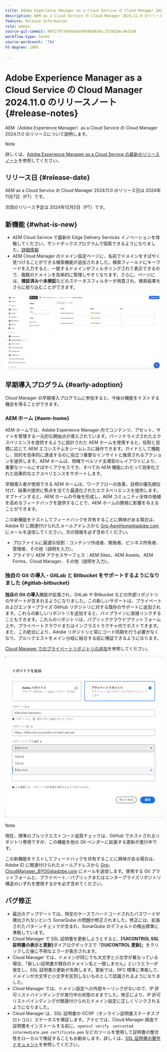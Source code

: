 ```yaml
---
title: Adobe Experience Manager as a Cloud Service の Cloud Manager 2024.11.0 のリリースノート
description: AEM as a Cloud Service の Cloud Manager 2024.11.0 のリリースについて説明します。
feature: Release Information
role: Admin
source-git-commit: 40f2797705ddabe8969b0028cc75381bec463184
workflow-type: tm+mt
source-wordcount: '784'
ht-degree: 100%

---
```


# Adobe Experience Manager as a Cloud Service の Cloud Manager 2024.11.0 のリリースノート {#release-notes}

AEM（Adobe Experience Manager）as a Cloud Service の Cloud Manager 2024.11.0 のリリースについて説明します。

>[!NOTE]
>
>詳しくは、[Adobe Experience Manager as a Cloud Service の最新のリリースノート](/help/release-notes/release-notes-cloud/release-notes-current.md)を参照してください。

## リリース日 {#release-date}

AEM as a Cloud Service の Cloud Manager 2024.11.0 のリリース日は 2024年11月7日（PT）です。

次回のリリース予定は 2024年12月5日（PT）です。

## 新機能 {#what-is-new}

* AEM Cloud Service で最新の Edge Delivery Services イノベーションを体験してください。サンドボックスプログラムで探索できるようになりました。[詳細情報](/help/implementing/cloud-manager/getting-access-to-aem-in-cloud/introduction-sandbox-programs.md#auto-creation) <!-- (CMGR-62319) -->
* AEM Cloud Manager のドメイン設定ページに、名前でドメインをすばやく見つけることができる検索機能が追加されました。検索フィールドにキーワードを入力すると、一致するドメインがフィルタリングされて表示できるので、複数のドメインを効率的に管理しやすくなります。さらに、ページには、**検証済み**&#x200B;や&#x200B;**未検証**&#x200B;などのステータスフィルターが用意され、検索結果をさらに絞り込むことができます。<!-- (CMGR-62615) -->

![ドメイン設定の「検索」フィールド](/help/implementing/cloud-manager/assets/domain-settings-search.png)

## 早期導入プログラム {#early-adoption}

Cloud Manager の早期導入プログラムに参加すると、今後の機能をテストする機会を得ることができます。

### AEM ホーム {#aem-home}

AEM ホームでは、Adobe Experience Manager 内でコンテンツ、アセット、サイトを管理する一元的な開始点が導入されています。パーソナライズされたエクスペリエンスを提供するように設計された AEM ホームを使用すると、役割と目標に応じて AEM エコシステムをシームレスに操作できます。ガイドとして機能し、目的を効率的に達成するのに役立つ重要なインサイトと推奨されるアクションを提供します。AEM ホームは、明確でペルソナ主導型のレイアウトにより、重要なツールにすばやくアクセスでき、すべての AEM 機能にわたって効率化された効果的なエクスペリエンスをサポートします。

早期導入者が使用できる AEM ホームは、ワークフローの改善、目標の優先順位付け、結果の提供に焦点を当てた最適化されたエクスペリエンスを提供します。オプトインすると、AEM ホームの今後を形成し、AEM コミュニティ全体の価値を高めるフィードバックを提供することで、AEM ホームの開発に影響を与えることができます。

この新機能をテストしてフィードバックを共有することに興味がある場合は、Adobe ID に関連付けられたメールアドレスから [Grp-AemHome@adobe.com](mailto:Grp-AemHome@adobe.com) にメールを送信してください。次の情報を必ず含めてください。

* プロファイルに最適な役割：コンテンツ作成者、開発者、ビジネス所有者、管理者、その他（説明を入力）。
* プライマリ AEM アクセスサーフェス：AEM Sites、AEM Assets、AEM Forms、Cloud Manager、その他（説明を入力）。

### 独自の Git の導入 - GitLab と Bitbucket をサポートするようになりました {#gitlab-bitbucket}

<!-- BOTH CS & AMS -->

**独自の Git の導入**&#x200B;機能が拡張され、GitLab や Bitbucket などの外部リポジトリのサポートが含まれるようになりました。この新しいサポートは、プライベートおよびエンタープライズ GitHub リポジトリに対する既存のサポートに追加されます。これらの新しいリポジトリを追加すると、パイプラインに直接リンクすることもできます。これらのリポジトリは、パブリッククラウドプラットフォーム上や、プライベートクラウドまたはインフラストラクチャ内でホストできます。また、この統合により、Adobe リポジトリと常にコード同期を行う必要がなくなり、プルリクエストをメイン分岐に結合する前に検証できるようになります。

[Cloud Manager でのプライベートリポジトリの追加](/help/implementing/cloud-manager/managing-code/external-repositories.md)を参照してください。

![リポジトリを追加ダイアログボックス](/help/implementing/cloud-manager/release-notes/assets/repositories-add-release-notes.png)

>[!NOTE]
>
>現在、標準のプルリクエストコード品質チェックは、GitHub でホストされるリポジトリ専用ですが、この機能を他の Git ベンダーに拡張する更新が進行中です。

この新機能をテストしてフィードバックを共有することに興味がある場合は、Adobe ID に関連付けられたメールアドレスから [Grp-CloudManager_BYOG@adobe.com](mailto:Grp-CloudManager_BYOG@adobe.com) にメールを送信します。使用する Git プラットフォームと、プライベート／パブリックまたはエンタープライズリポジトリ構造のいずれを使用するかを必ず含めてください。


## バグ修正

* 最近のアップデートでは、特定のケースでハードコードされたパスワードが検出されないという SonarQube の問題が修正されました。修正には、拡張されたパターンチェックが含まれ、SonarQube のデフォルトの検出標準に準拠しています。<!-- CMGR-62682 -->
* Cloud Manager で SSL 証明書を更新しようとすると、**[!UICONTROL SSL 証明書の表示と更新]**&#x200B;ダイアログボックスで「**[!UICONTROL 更新]**」をクリックした後に不明なエラーが表示されます。<!-- CMGR-62848 -->
* Cloud Manager では、ドメインが同じでも大文字と小文字が異なっている場合、「新しい証明書が既存のドメイン名と一致しません」というエラーが発生し、SSL 証明書の更新が失敗します。更新では、RFC 標準に準拠して、ドメインが大文字と小文字を区別しないものとして認識されるようになりました。<!-- CMGR-62844 -->
* Cloud Manager では、ドメイン設定への外部キーリンクがないので、IP 許可リストバインディングが実行中の状態のままでした。修正により、IP 許可リストバインディングが関連付けられたドメイン設定に正しくリンクされるようになりました。<!-- CMGR-62838 -->
* Cloud Manager は、SSL 証明書の OCSP（オンライン証明書ステータスプロトコル）ステータスを検証します。アドビでは、Cloud Manager 経由で証明書をインストールする前に、`openssl verify -untrusted intermediate.pem certificate.pem` などのツールを使用して証明書の整合性をローカルで検証することもお勧めします。詳しくは、[SSL 証明書の要件ドキュメント](https://experienceleague.adobe.com/ja/docs/experience-manager-cloud-service/content/implementing/using-cloud-manager/manage-ssl-certificates/introduction-to-ssl-certificates#requirements)を参照してください。<!-- CMGR-62341  -->



<!-- ## Known issues {#known-issues} -->
